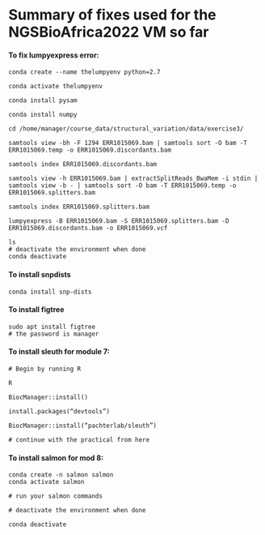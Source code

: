 # Summary of fixes used for the NGSBioAfrica2022 VM so far

#### To fix lumpyexpress error:

```
conda create --name thelumpyenv python=2.7

conda activate thelumpyenv

conda install pysam

conda install numpy

cd /home/manager/course_data/structural_variation/data/exercise3/

samtools view -bh -F 1294 ERR1015069.bam | samtools sort -O bam -T ERR1015069.temp -o ERR1015069.discordants.bam

samtools index ERR1015069.discordants.bam 

samtools view -h ERR1015069.bam | extractSplitReads_BwaMem -i stdin | samtools view -b - | samtools sort -O bam -T ERR1015069.temp -o ERR1015069.splitters.bam

samtools index ERR1015069.splitters.bam

lumpyexpress -B ERR1015069.bam -S ERR1015069.splitters.bam -D ERR1015069.discordants.bam -o ERR1015069.vcf

ls
# deactivate the environment when done
conda deactivate

```



#### To install snpdists

```
conda install snp-dists
```

#### To install figtree

```
sudo apt install figtree
# the password is manager
```

#### To install sleuth for module 7:
```
# Begin by running R

R

BiocManager::install()

install.packages(“devtools”)

BiocManager::install(“pachterlab/sleuth”)

# continue with the practical from here
```
#### To install salmon for mod 8:
```
conda create -n salmon salmon
conda activate salmon

# run your salmon commands

# deactivate the environment when done

conda deactivate
```
